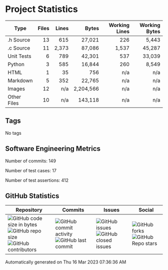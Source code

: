 Project Statistics
==================

| Type | Files | Lines | Bytes | Working Lines | Working Bytes |
|------|------:|------:|------:|--------------:|--------------:|
|.h Source|13|615|27,021|226|5,443|
|.c Source|11|2,373|87,086|1,537|45,287|
|Unit Tests|6|789|42,301|537|33,039|
|Python|3|585|16,844|260|8,549|
|HTML|1|35|756|n/a|n/a|
|Markdown|5|352|22,765|n/a|n/a|
|Images|12|n/a|2,204,566|n/a|n/a|
|Other	Files|10|n/a|143,118|n/a|n/a|

## Tags
No tags

## Software Engineering Metrics

Number of commits:  149

Number of test cases:  17

Number of test assertions:  412

## GitHub Statistics
| Repository                           | Commits                   | Issues                  | Social                    |
|--------------------------------------|---------------------------|-------------------------|---------------------------|
| ![GitHub code size	in	bytes](https://img.shields.io/github/languages/code-size/marknelsonengineer-sp23/sre_lab4_memscan?style=social) <br/> ![GitHub repo size](https://img.shields.io/github/repo-size/marknelsonengineer-sp23/sre_lab4_memscan?style=social) <br/> ![GitHub contributors](https://img.shields.io/github/contributors/marknelsonengineer-sp23/sre_lab4_memscan?style=social) | ![GitHub commit activity](https://img.shields.io/github/commit-activity/w/marknelsonengineer-sp23/sre_lab4_memscan?style=social) <br/> ![GitHub last	commit](https://img.shields.io/github/last-commit/marknelsonengineer-sp23/sre_lab4_memscan?style=social) | ![GitHub	issues](https://img.shields.io/github/issues-raw/marknelsonengineer-sp23/sre_lab4_memscan?style=social) <br/> ![GitHub	closed issues](https://img.shields.io/github/issues-closed-raw/marknelsonengineer-sp23/sre_lab4_memscan?style=social) | ![GitHub forks](https://img.shields.io/github/forks/marknelsonengineer-sp23/sre_lab4_memscan?style=social) <br/> ![GitHub Repo	stars](https://img.shields.io/github/stars/marknelsonengineer-sp23/sre_lab4_memscan?style=social) |

Automatically generated on Thu 16 Mar 2023 07:36:36 AM 
